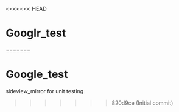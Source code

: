 <<<<<<< HEAD
# Googlr_test
=======
# Google_test
sideview_mirror for unit testing
>>>>>>> 820d9ce (Initial commit)
